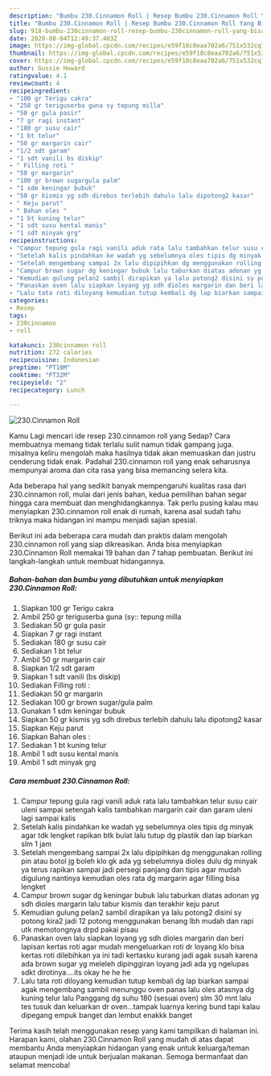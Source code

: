 ```yaml
---
description: "Bumbu 230.Cinnamon Roll | Resep Bumbu 230.Cinnamon Roll Yang Bisa Manjain Lidah"
title: "Bumbu 230.Cinnamon Roll | Resep Bumbu 230.Cinnamon Roll Yang Bisa Manjain Lidah"
slug: 918-bumbu-230cinnamon-roll-resep-bumbu-230cinnamon-roll-yang-bisa-manjain-lidah
date: 2020-08-04T12:49:37.403Z
image: https://img-global.cpcdn.com/recipes/e59f18c8eaa702a6/751x532cq70/230cinnamon-roll-foto-resep-utama.jpg
thumbnail: https://img-global.cpcdn.com/recipes/e59f18c8eaa702a6/751x532cq70/230cinnamon-roll-foto-resep-utama.jpg
cover: https://img-global.cpcdn.com/recipes/e59f18c8eaa702a6/751x532cq70/230cinnamon-roll-foto-resep-utama.jpg
author: Gussie Howard
ratingvalue: 4.1
reviewcount: 4
recipeingredient:
- "100 gr Terigu cakra"
- "250 gr teriguserba guna sy tepung milla"
- "50 gr gula pasir"
- "7 gr ragi instant"
- "180 gr susu cair"
- "1 bt telur"
- "50 gr margarin cair"
- "1/2 sdt garam"
- "1 sdt vanili bs diskip"
- " Filling roti "
- "50 gr margarin"
- "100 gr brown sugargula palm"
- "1 sdm keningar bubuk"
- "50 gr kismis yg sdh direbus terlebih dahulu lalu dipotong2 kasar"
- " Keju parut"
- " Bahan oles "
- "1 bt kuning telur"
- "1 sdt susu kental manis"
- "1 sdt minyak grg"
recipeinstructions:
- "Campur tepung gula ragi vanili aduk rata lalu tambahkan telur susu cair uleni sampai setengah kalis tambahkan margarin cair dan garam uleni lagi sampai kalis"
- "Setelah kalis pindahkan ke wadah yg sebelumnya oles tipis dg minyak agar tdk lengket rapikan btk bulat lalu tutup dg plastik dan lap biarkan slm 1 jam"
- "Setelah mengembang sampai 2x lalu dipipihkan dg menggunakan rolling pin atau botol jg boleh klo gk ada yg sebelumnya dioles dulu dg minyak ya terus rapikan sampai jadi persegi panjang dan tipis agar mudah digulung nantinya kemudian oles rata dg margarin agar filling bisa lengket"
- "Campur brown sugar dg keningar bubuk lalu taburkan diatas adonan yg sdh dioles margarin lalu tabur kismis dan terakhir keju parut"
- "Kemudian gulung pelan2 sambil dirapikan ya lalu potong2 disini sy potong kira2 jadi 12 potong menggunakan benang lbh mudah dan rapi utk memotongnya drpd pakai pisau"
- "Panaskan oven lalu siapkan loyang yg sdh dioles margarin dan beri lapisan kertas roti agar mudah mengeluarkan roti dr loyang klo bisa kertas roti dilebihkan ya ini tadi kertasku kurang jadi agak susah karena ada brown sugar yg meleleh dipinggiran loyang jadi ada yg ngelupas sdkt dirotinya....its okay he he he"
- "Lalu tata roti diloyang kemudian tutup kembali dg lap biarkan sampai agak mengembang sambil menunggu oven panas lalu oles atasnya dg kuning telur lalu Panggang dg suhu 180 (sesuai oven) slm 30 mnt lalu tes tusuk dan keluarkan dr oven...tampak luarnya kering bund tapi kalau dipegang empuk banget dan lembut enakkk banget"
categories:
- Resep
tags:
- 230cinnamon
- roll

katakunci: 230cinnamon roll 
nutrition: 272 calories
recipecuisine: Indonesian
preptime: "PT10M"
cooktime: "PT32M"
recipeyield: "2"
recipecategory: Lunch

---
```



![230.Cinnamon Roll](https://img-global.cpcdn.com/recipes/e59f18c8eaa702a6/751x532cq70/230cinnamon-roll-foto-resep-utama.jpg)

Kamu Lagi mencari ide resep 230.cinnamon roll yang Sedap? Cara membuatnya memang tidak terlalu sulit namun tidak gampang juga. misalnya keliru mengolah maka hasilnya tidak akan memuaskan dan justru cenderung tidak enak. Padahal 230.cinnamon roll yang enak seharusnya mempunyai aroma dan cita rasa yang bisa memancing selera kita.



Ada beberapa hal yang sedikit banyak mempengaruhi kualitas rasa dari 230.cinnamon roll, mulai dari jenis bahan, kedua pemilihan bahan segar hingga cara membuat dan menghidangkannya. Tak perlu pusing kalau mau menyiapkan 230.cinnamon roll enak di rumah, karena asal sudah tahu triknya maka hidangan ini mampu menjadi sajian spesial.


Berikut ini ada beberapa cara mudah dan praktis dalam mengolah 230.cinnamon roll yang siap dikreasikan. Anda bisa menyiapkan 230.Cinnamon Roll memakai 19 bahan dan 7 tahap pembuatan. Berikut ini langkah-langkah untuk membuat hidangannya.

<!--inarticleads1-->

##### Bahan-bahan dan bumbu yang dibutuhkan untuk menyiapkan 230.Cinnamon Roll:

1. Siapkan 100 gr Terigu cakra
1. Ambil 250 gr teriguserba guna (sy:: tepung milla
1. Sediakan 50 gr gula pasir
1. Siapkan 7 gr ragi instant
1. Sediakan 180 gr susu cair
1. Sediakan 1 bt telur
1. Ambil 50 gr margarin cair
1. Siapkan 1/2 sdt garam
1. Siapkan 1 sdt vanili (bs diskip)
1. Sediakan  Filling roti :
1. Sediakan 50 gr margarin
1. Sediakan 100 gr brown sugar/gula palm
1. Gunakan 1 sdm keningar bubuk
1. Siapkan 50 gr kismis yg sdh direbus terlebih dahulu lalu dipotong2 kasar
1. Siapkan  Keju parut
1. Siapkan  Bahan oles :
1. Sediakan 1 bt kuning telur
1. Ambil 1 sdt susu kental manis
1. Ambil 1 sdt minyak grg




<!--inarticleads2-->

##### Cara membuat 230.Cinnamon Roll:

1. Campur tepung gula ragi vanili aduk rata lalu tambahkan telur susu cair uleni sampai setengah kalis tambahkan margarin cair dan garam uleni lagi sampai kalis
1. Setelah kalis pindahkan ke wadah yg sebelumnya oles tipis dg minyak agar tdk lengket rapikan btk bulat lalu tutup dg plastik dan lap biarkan slm 1 jam
1. Setelah mengembang sampai 2x lalu dipipihkan dg menggunakan rolling pin atau botol jg boleh klo gk ada yg sebelumnya dioles dulu dg minyak ya terus rapikan sampai jadi persegi panjang dan tipis agar mudah digulung nantinya kemudian oles rata dg margarin agar filling bisa lengket
1. Campur brown sugar dg keningar bubuk lalu taburkan diatas adonan yg sdh dioles margarin lalu tabur kismis dan terakhir keju parut
1. Kemudian gulung pelan2 sambil dirapikan ya lalu potong2 disini sy potong kira2 jadi 12 potong menggunakan benang lbh mudah dan rapi utk memotongnya drpd pakai pisau
1. Panaskan oven lalu siapkan loyang yg sdh dioles margarin dan beri lapisan kertas roti agar mudah mengeluarkan roti dr loyang klo bisa kertas roti dilebihkan ya ini tadi kertasku kurang jadi agak susah karena ada brown sugar yg meleleh dipinggiran loyang jadi ada yg ngelupas sdkt dirotinya....its okay he he he
1. Lalu tata roti diloyang kemudian tutup kembali dg lap biarkan sampai agak mengembang sambil menunggu oven panas lalu oles atasnya dg kuning telur lalu Panggang dg suhu 180 (sesuai oven) slm 30 mnt lalu tes tusuk dan keluarkan dr oven...tampak luarnya kering bund tapi kalau dipegang empuk banget dan lembut enakkk banget




Terima kasih telah menggunakan resep yang kami tampilkan di halaman ini. Harapan kami, olahan 230.Cinnamon Roll yang mudah di atas dapat membantu Anda menyiapkan hidangan yang enak untuk keluarga/teman ataupun menjadi ide untuk berjualan makanan. Semoga bermanfaat dan selamat mencoba!
